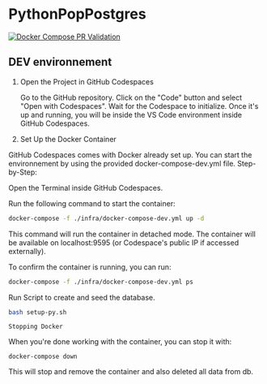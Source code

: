 # PythonPopPostgres

[![Docker Compose PR Validation](https://github.com/Latitude-OpenDATA-SIO-Saintbe/PythonPopPostgres/actions/workflows/Docker.yml/badge.svg)](https://github.com/Latitude-OpenDATA-SIO-Saintbe/PythonPopPostgres/actions/workflows/Docker.yml)

## DEV environnement

1. Open the Project in GitHub Codespaces

    Go to the GitHub repository.
    Click on the "Code" button and select "Open with Codespaces".
    Wait for the Codespace to initialize. Once it's up and running, you will be inside the VS Code environment inside GitHub Codespaces.

2. Set Up the Docker Container

GitHub Codespaces comes with Docker already set up. You can start the environnement by using the provided docker-compose-dev.yml file.
Step-by-Step:

Open the Terminal inside GitHub Codespaces.

Run the following command to start the container:

```bash
docker-compose -f ./infra/docker-compose-dev.yml up -d
```

This command will run the container in detached mode. The container will be available on localhost:9595 (or Codespace's public IP if accessed externally).

To confirm the container is running, you can run:

```bash
docker-compose -f ./infra/docker-compose-dev.yml ps
```

Run Script to create and seed the database.

```bash
bash setup-py.sh
```

    Stopping Docker

When you're done working with the container, you can stop it with:

```baash
docker-compose down
```

This will stop and remove the container and also deleted all data from db.
